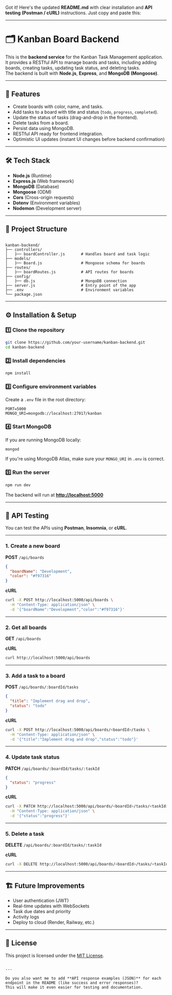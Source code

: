 Got it! Here's the updated **README.md** with clear installation and **API testing (Postman / cURL)** instructions.
Just copy and paste this:

---

# 🗂️ Kanban Board Backend

This is the **backend service** for the Kanban Task Management application.  
It provides a RESTful API to manage boards and tasks, including adding boards, creating tasks, updating task status, and deleting tasks.  
The backend is built with **Node.js**, **Express**, and **MongoDB (Mongoose)**.

---

## 🚀 Features
- Create boards with color, name, and tasks.
- Add tasks to a board with title and status (`todo`, `progress`, `completed`).
- Update the status of tasks (drag-and-drop in the frontend).
- Delete tasks from a board.
- Persist data using MongoDB.
- RESTful API ready for frontend integration.
- Optimistic UI updates (instant UI changes before backend confirmation)

---

## 🛠️ Tech Stack
- **Node.js** (Runtime)
- **Express.js** (Web framework)
- **MongoDB** (Database)
- **Mongoose** (ODM)
- **Cors** (Cross-origin requests)
- **Dotenv** (Environment variables)
- **Nodemon** (Development server)

---

## 📂 Project Structure
```

kanban-backend/
├── controllers/
│   ├── boardController.js       # Handles board and task logic
├── models/
│   ├── Board.js                 # Mongoose schema for boards
├── routes/
│   ├── boardRoutes.js           # API routes for boards
├── config/
│   ├── db.js                    # MongoDB connection
├── server.js                    # Entry point of the app
├── .env                         # Environment variables
└── package.json

````

---

## ⚙️ Installation & Setup

### 1️⃣ Clone the repository
```bash
git clone https://github.com/your-username/kanban-backend.git
cd kanban-backend
````

### 2️⃣ Install dependencies

```bash
npm install
```

### 3️⃣ Configure environment variables

Create a `.env` file in the root directory:

```env
PORT=5000
MONGO_URI=mongodb://localhost:27017/kanban
```

### 4️⃣ Start MongoDB

If you are running MongoDB locally:

```bash
mongod
```

If you're using MongoDB Atlas, make sure your `MONGO_URI` in `.env` is correct.

### 5️⃣ Run the server

```bash
npm run dev
```

The backend will run at **[http://localhost:5000](http://localhost:5000)**

---

## 🧪 API Testing

You can test the APIs using **Postman**, **Insomnia**, or **cURL**.

---

### 1. Create a new board

**POST** `/api/boards`

```json
{
  "boardName": "Development",
  "color": "#f97316"
}
```

**cURL**

```bash
curl -X POST http://localhost:5000/api/boards \
  -H "Content-Type: application/json" \
  -d '{"boardName":"Development","color":"#f97316"}'
```

---

### 2. Get all boards

**GET** `/api/boards`

**cURL**

```bash
curl http://localhost:5000/api/boards
```

---

### 3. Add a task to a board

**POST** `/api/boards/:boardId/tasks`

```json
{
  "title": "Implement drag and drop",
  "status": "todo"
}
```

**cURL**

```bash
curl -X POST http://localhost:5000/api/boards/<boardId>/tasks \
  -H "Content-Type: application/json" \
  -d '{"title":"Implement drag and drop","status":"todo"}'
```

---

### 4. Update task status

**PATCH** `/api/boards/:boardId/tasks/:taskId`

```json
{
  "status": "progress"
}
```

**cURL**

```bash
curl -X PATCH http://localhost:5000/api/boards/<boardId>/tasks/<taskId> \
  -H "Content-Type: application/json" \
  -d '{"status":"progress"}'
```

---

### 5. Delete a task

**DELETE** `/api/boards/:boardId/tasks/:taskId`

**cURL**

```bash
curl -X DELETE http://localhost:5000/api/boards/<boardId>/tasks/<taskId>
```

---

## 🏗️ Future Improvements

* User authentication (JWT)
* Real-time updates with WebSockets
* Task due dates and priority
* Activity logs
* Deploy to cloud (Render, Railway, etc.)

---

## 📜 License

This project is licensed under the [MIT License](LICENSE).

```

---

Do you also want me to add **API response examples (JSON)** for each endpoint in the README (like success and error responses)?  
This will make it even easier for testing and documentation.
```
